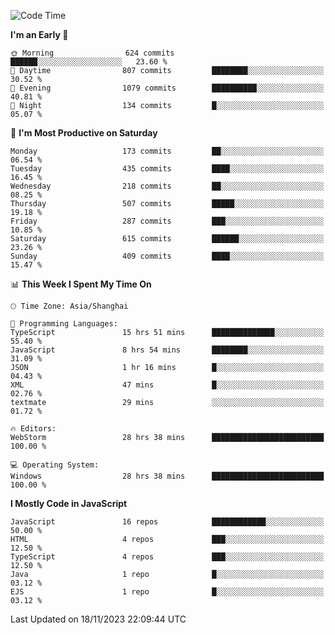 <!--START_SECTION:waka-->
![Code Time](http://img.shields.io/badge/Code%20Time-2%2C808%20hrs%2051%20mins-blue)

**I'm an Early 🐤** 

```text
🌞 Morning                624 commits         ██████░░░░░░░░░░░░░░░░░░░   23.60 % 
🌆 Daytime                807 commits         ████████░░░░░░░░░░░░░░░░░   30.52 % 
🌃 Evening                1079 commits        ██████████░░░░░░░░░░░░░░░   40.81 % 
🌙 Night                  134 commits         █░░░░░░░░░░░░░░░░░░░░░░░░   05.07 % 
```
📅 **I'm Most Productive on Saturday** 

```text
Monday                   173 commits         ██░░░░░░░░░░░░░░░░░░░░░░░   06.54 % 
Tuesday                  435 commits         ████░░░░░░░░░░░░░░░░░░░░░   16.45 % 
Wednesday                218 commits         ██░░░░░░░░░░░░░░░░░░░░░░░   08.25 % 
Thursday                 507 commits         █████░░░░░░░░░░░░░░░░░░░░   19.18 % 
Friday                   287 commits         ███░░░░░░░░░░░░░░░░░░░░░░   10.85 % 
Saturday                 615 commits         ██████░░░░░░░░░░░░░░░░░░░   23.26 % 
Sunday                   409 commits         ████░░░░░░░░░░░░░░░░░░░░░   15.47 % 
```


📊 **This Week I Spent My Time On** 

```text
🕑︎ Time Zone: Asia/Shanghai

💬 Programming Languages: 
TypeScript               15 hrs 51 mins      ██████████████░░░░░░░░░░░   55.40 % 
JavaScript               8 hrs 54 mins       ████████░░░░░░░░░░░░░░░░░   31.09 % 
JSON                     1 hr 16 mins        █░░░░░░░░░░░░░░░░░░░░░░░░   04.43 % 
XML                      47 mins             █░░░░░░░░░░░░░░░░░░░░░░░░   02.76 % 
textmate                 29 mins             ░░░░░░░░░░░░░░░░░░░░░░░░░   01.72 % 

🔥 Editors: 
WebStorm                 28 hrs 38 mins      █████████████████████████   100.00 % 

💻 Operating System: 
Windows                  28 hrs 38 mins      █████████████████████████   100.00 % 
```

**I Mostly Code in JavaScript** 

```text
JavaScript               16 repos            ████████████░░░░░░░░░░░░░   50.00 % 
HTML                     4 repos             ███░░░░░░░░░░░░░░░░░░░░░░   12.50 % 
TypeScript               4 repos             ███░░░░░░░░░░░░░░░░░░░░░░   12.50 % 
Java                     1 repo              █░░░░░░░░░░░░░░░░░░░░░░░░   03.12 % 
EJS                      1 repo              █░░░░░░░░░░░░░░░░░░░░░░░░   03.12 % 
```




 Last Updated on 18/11/2023 22:09:44 UTC
<!--END_SECTION:waka-->

<!--
**likaiqiang/likaiqiang** is a ✨ _special_ ✨ repository because its `README.md` (this file) appears on your GitHub profile.

Here are some ideas to get you started:

- 🔭 I’m currently working on ...
- 🌱 I’m currently learning ...
- 👯 I’m looking to collaborate on ...
- 🤔 I’m looking for help with ...
- 💬 Ask me about ...
- 📫 How to reach me: ...
- 😄 Pronouns: ...
- ⚡ Fun fact: ...
-->

